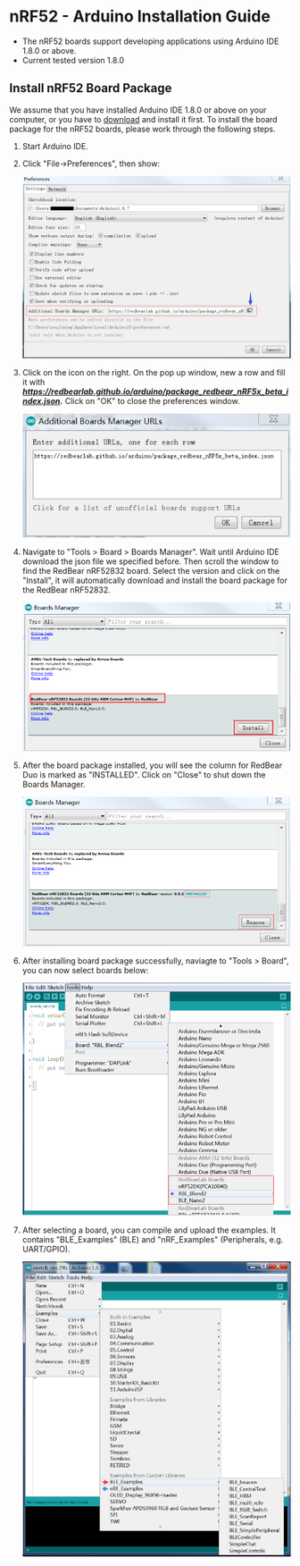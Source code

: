 
# nRF52 - Arduino Installation Guide

* The nRF52 boards support developing applications using Arduino IDE 1.8.0 or above.
* Current tested version 1.8.0

## Install nRF52 Board Package

We assume that you have installed Arduino IDE 1.8.0 or above on your computer, or you have to [download](https://www.arduino.cc/en/Main/Software) and install it first. To install the board package for the nRF52 boards, please work through the following steps.

1. Start Arduino IDE.

2. Click "File->Preferences", then show:

    ![arduino_board_package_1](images/Arduino/arduino_board_package_1.png)
  
3. Click on the icon on the right. On the pop up window, new a row and fill it with ***https://redbearlab.github.io/arduino/package_redbear_nRF5x_beta_index.json.*** Click on "OK" to close the preferences window.

    ![arduino_board_package_2](images/Arduino/arduino_board_package_2.png)

4. Navigate to "Tools > Board > Boards Manager". Wait until Arduino IDE download the json file we specified before. Then scroll the window to find the RedBear nRF52832 board. Select the version and click on the "Install", it will automatically download and install the board package for the RedBear nRF52832.

    ![arduino_board_package_3](images/Arduino/arduino_board_package_3.png)

5. After the board package installed, you will see the column for RedBear Duo is marked as "INSTALLED". Click on "Close" to shut down the Boards Manager.

    ![arduino_board_package_4](images/Arduino/arduino_board_package_4.png)

6. After installing board package successfully, naviagte to "Tools > Board", you can now select boards below:

    ![arduino_board_package_5](images/Arduino/arduino_board_package_5.png)

7. After selecting a board, you can compile and upload the examples. It contains "BLE_Examples" (BLE) and "nRF_Examples" (Peripherals, e.g. UART/GPIO).

    ![arduino_board_package_6](images/Arduino/arduino_board_package_6.png)
    